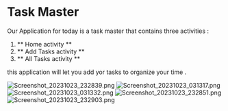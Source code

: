 # Task Master
Our Application for today is a task master that contains three activities :
1. ** Home activity ** 
2. ** Add Tasks activity ** 
3. ** All Tasks activity **

this application will let you add yor tasks to organize your time .

![Screenshot_20231023_232839.png](Screenshot_20231023_232839.png)
![Screenshot_20231023_031317.png](screenshots%2FScreenshot_20231023_031317.png)
![Screenshot_20231023_031332.png](screenshots%2FScreenshot_20231023_031332.png)
![Screenshot_20231023_232851.png](Screenshot_20231023_232851.png)
![Screenshot_20231023_232903.png](Screenshot_20231023_232903.png)